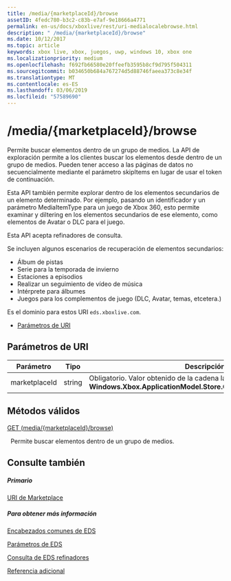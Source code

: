 ```yaml
---
title: /media/{marketplaceId}/browse
assetID: 4fedc780-b3c2-c83b-e7af-9e18666a4771
permalink: en-us/docs/xboxlive/rest/uri-medialocalebrowse.html
description: " /media/{marketplaceId}/browse"
ms.date: 10/12/2017
ms.topic: article
keywords: xbox live, xbox, juegos, uwp, windows 10, xbox one
ms.localizationpriority: medium
ms.openlocfilehash: f692fb66580e20ffeefb3595b8cf9d795f504311
ms.sourcegitcommit: b034650b684a767274d5d88746faeea373c8e34f
ms.translationtype: MT
ms.contentlocale: es-ES
ms.lasthandoff: 03/06/2019
ms.locfileid: "57589690"
---
```

# <a name="mediamarketplaceidbrowse"></a>/media/{marketplaceId}/browse
Permite buscar elementos dentro de un grupo de medios. La API de exploración permite a los clientes buscar los elementos desde dentro de un grupo de medios. Pueden tener acceso a las páginas de datos no secuencialmente mediante el parámetro skipItems en lugar de usar el token de continuación.
 
Esta API también permite explorar dentro de los elementos secundarios de un elemento determinado. Por ejemplo, pasando un identificador y un parámetro MediaItemType para un juego de Xbox 360, esto permite examinar y diltering en los elementos secundarios de ese elemento, como elementos de Avatar o DLC para el juego.
 
Esta API acepta refinadores de consulta.
 
Se incluyen algunos escenarios de recuperación de elementos secundarios:
 
   * Álbum de pistas
   * Serie para la temporada de invierno
   * Estaciones a episodios
   * Realizar un seguimiento de vídeo de música
   * Intérprete para álbumes
   * Juegos para los complementos de juego (DLC, Avatar, temas, etcetera.)
  
Es el dominio para estos URI `eds.xboxlive.com`.
 
  * [Parámetros de URI](#ID4EMB)
 
<a id="ID4EMB"></a>

 
## <a name="uri-parameters"></a>Parámetros de URI
 
| Parámetro| Tipo| Descripción| 
| --- | --- | --- | 
| marketplaceId| string| Obligatorio. Valor obtenido de la cadena la <b>Windows.Xbox.ApplicationModel.Store.Configuration.MarketplaceId</b>.| 
  
<a id="ID4ENC"></a>

 
## <a name="valid-methods"></a>Métodos válidos

[GET (media/{marketplaceId}/browse)](uri-medialocalebrowseget.md)

&nbsp;&nbsp;Permite buscar elementos dentro de un grupo de medios. 
 
<a id="ID4EXC"></a>

 
## <a name="see-also"></a>Consulte también
 
<a id="ID4EZC"></a>

 
##### <a name="parent"></a>Primario 

[URI de Marketplace](atoc-reference-marketplace.md)

  
<a id="ID4EDD"></a>

 
##### <a name="further-information"></a>Para obtener más información 

[Encabezados comunes de EDS](../../additional/edscommonheaders.md)

 [Parámetros de EDS](../../additional/edsparameters.md)

 [Consulta de EDS refinadores](../../additional/edsqueryrefiners.md)

 [Referencia adicional](../../additional/atoc-xboxlivews-reference-additional.md)

   
